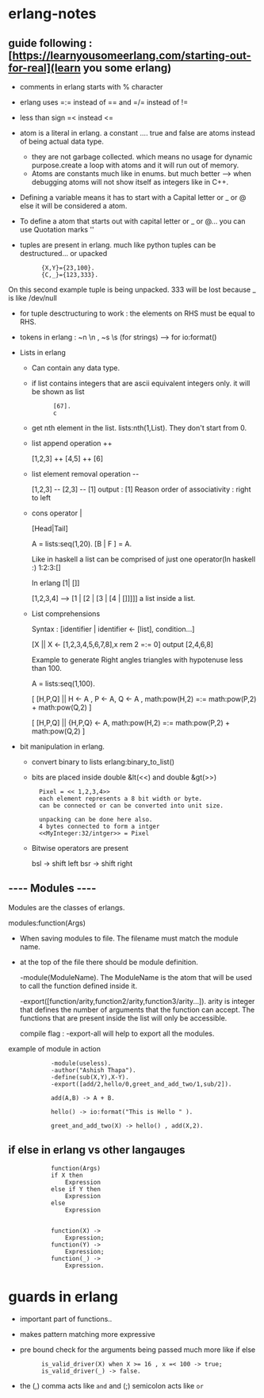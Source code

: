# erlang-notes

## guide following : [https://learnyousomeerlang.com/starting-out-for-real](learn you some erlang)


* comments in erlang starts with % character
* erlang uses =:= instead of == and =/= instead of !=
* less than sign =< instead <= 
* atom is a literal in erlang. a constant .... true and false are atoms instead of being actual data type. 
    
    * they are not garbage collected. which means no usage for dynamic purpose.create a loop with atoms and it will run out of memory.
    * Atoms are constants much like in enums. but much better --> when debugging atoms will not show itself as integers like in C++.
* Defining a variable means it has to start with a Capital letter or _ or @ else it will be considered a atom.
* To define a atom that starts out with capital letter or _ or @... you can use Quotation marks ''
* tuples are present in erlang. much like python tuples can be destructured... or upacked
	
			{X,Y}={23,100}.
			{C,_}={123,333}.

On this second example tuple is being unpacked. 333 will be lost because _ is like /dev/null	

* for tuple desctructuring to work :  the elements on RHS must be equal to RHS. 
* tokens in erlang : ~n \n , ~s \s (for strings) --> for io:format()
* Lists in erlang
	* Can contain any data type. 
	* if list contains integers that are ascii equivalent integers only. it will be shown as list
		
				[67]. 
				c
	* get nth element in the list.
		lists:nth(1,List).
		They don't start from 0.	

	* list append operation ++
	
		[1,2,3] ++ [4,5] ++ [6]

	* list element removal operation --
	    	
		[1,2,3] -- [2,3] -- [1]
		output : [1]
		Reason
		order of associativity : right to left
		
	* cons operator | 
		
		[Head|Tail]
		
		A = lists:seq(1,20).
		[B | F ] = A.
		

		Like in haskell a list can be comprised of just one operator(In haskell :)
		1:2:3:[]
	
		In erlang 
		[1| []]

		[1,2,3,4] --> [1 | [2 | [3 | [4 | []]]]]
		a list inside a list. 

	* List comprehensions
		
		Syntax : [identifier | identifier <- [list], condition...]


		[X || X <- [1,2,3,4,5,6,7,8],x rem 2 =:= 0]
		output [2,4,6,8]

		Example to generate Right angles triangles with hypotenuse less than 100.

		A = lists:seq(1,100).
		
		[ [H,P,Q] || H <- A , P <- A, Q <- A , math:pow(H,2) =:= math:pow(P,2) + math:pow(Q,2) ] 
		
		[ [H,P,Q] || {H,P,Q} <- A, math:pow(H,2) =:= math:pow(P,2) + math:pow(Q,2) ] 

* bit manipulation in erlang. 
	* convert binary to lists
			erlang:binary_to_list()	
			
	* bits are placed inside double &lt(<<) and double &gt(>>)

			Pixel = << 1,2,3,4>>
			each element represents a 8 bit width or byte. 
			can be connected or can be converted into unit size. 

			unpacking can be done here also.
			4 bytes connected to form a intger	
			<<MyInteger:32/intger>> = Pixel

	* Bitwise operators are present 
		
		bsl -> shift left
		bsr -> shift right


## ---- Modules ----

Modules are the classes of erlangs.

modules:function(Args)

* When saving modules to file. The filename must match the module name.

* at the top of the file there should be module definition.
	
	-module(ModuleName).
	The ModuleName is the atom that will be used to call the function defined inside it.
	
	-export([function/arity,function2/arity,function3/arity...]).
arity is integer that defines the number of arguments that the function can accept.
The functions that are present inside the list will only be accessible.

	compile flag : -export-all will help to export all the modules. 
	


example of module in action

				
				-module(useless).
				-author("Ashish Thapa").
				-define(sub(X,Y),X-Y).
				-export([add/2,hello/0,greet_and_add_two/1,sub/2]).

				add(A,B) -> A + B.

				hello() -> io:format("This is Hello " ).

				greet_and_add_two(X) -> hello() , add(X,2).


## if else in erlang vs other langauges
		
				function(Args)
				if X then
					Expression
				else if Y then
					Expression
				else
					Expression

	
				function(X) ->
					Expression;
				function(Y) ->
					Expression;
				function(_) ->
					Expression.

# guards in erlang
	
* important part of functions..
* makes pattern matching more expressive
* pre bound check for the arguments being passed much more like if else

			is_valid_driver(X) when X >= 16 , x =< 100 -> true;
			is_valid_driver(_) -> false.

* the (,) comma acts like  ```and``` and (;) semicolon acts like ```or ```
	

















